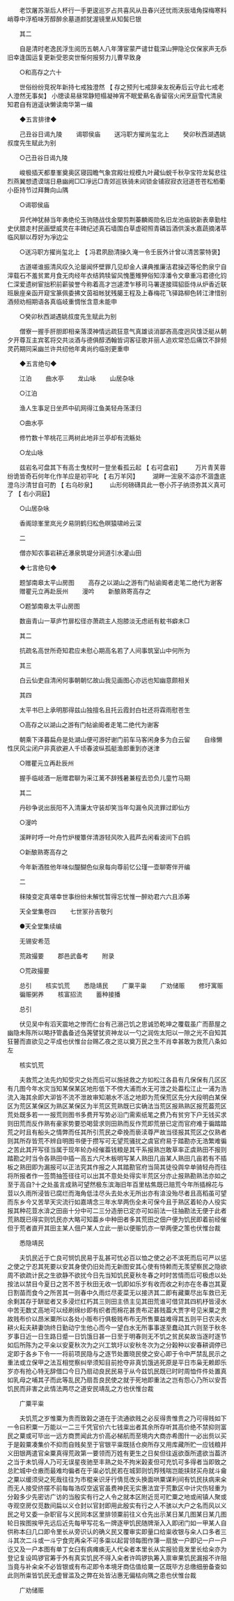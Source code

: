 <!-- { "loadSidebar": true } -->
　　老饮屠苏渐后人杯行一手更逡巡岁占共喜风从丑春兴还忧雨浃辰墙角探梅寒料峭尊中浮栢味芳醇醉余墓道颜犹渥镜里从知鬓巳银

　　其二

　　自是清时老逸民浮生阅历五朝人八年薄宦蒙严谴廿载深山狎隐沦仅保家声无忝旧幸逢国运复更新受恩奕世惭何报努力儿曹早致身

　　○和高存之六十

　　世俗纷纷竞祝年新持七戒独澄然 【 存之预刋七戒辞亲友祝寿后云守此七戒老人澄然无事矣】 小牕读易昼常静短榻凝神宵不眠爱爇名香留宿火闲烹庭雪代清泉知君自有逍遥诀懒读南华第一编

　　◆五言排律◆ 

　　己丑谷日谒九陵 
　　谒鄂侯庙 
　　送冯职方擢尚玺北上 
　　癸卯秋西湖遇姚叔度先生赋此为别 

　　○己丑谷日谒九陵

　　峻极插天都羣峯奠奥区寝园瞻气象宫殿壮规模九叶藏仙蜕千秋孕宝符龙髯悲往烈燕翼想遗谟瑞日悬幽阙□□凈远□青郊巡铁骑未闼锁金铺寂寂衣冠道苍苍松栢衢小臣持节过拜舞向山隅

　　○谒鄂侯庙

　　异代神犹赫当年勇绝伦玉驹随战伐金槊剪荆蓁麟阁勋名旧龙池庙貌新表章勤柱史伏腊走村民画壁威灵在丰碑纪述真石墙围白草虚砌照青磷旨酒供溪水嘉蔬摘渚苹临风聊以荐好为凈边尘

　　○送冯职方擢尚玺北上 【 冯君夙励清操久淹一令壬辰外计曾以清苦蒙特褒】 

　　古道嗟谁振清风叹久沦屡闻怀壁罪几见却金人课典推廉洁君操迈等伦酌泉宁自滓载石不羞贫累月食无肉经年衣结鹑犊留风愧墨雉狎俗知淳潘令文章重冯君德化钧仁深爱遗树宦拙积前薪骏誉今称着高才岂遽湮乍移司马署遂接珥貂臣侍从炉香近联班扆座亲函开窥宝篆佩委拂文茵祖帐犹残臈王程及上春梅花飞驿路柳色转江津惜别酒频劝相期语各真临岐重惆怅含意未能申

　　○癸卯秋西湖遇姚叔度先生赋此为别

　　僧寮一握手肝胆即相亲落漠神情远疏狂意气真雄谈消鄙吝高度迥风隿泛艇从朝夕开尊互主宾茗将交共淡酒与德俱醇洒翰皆词客征歌并丽人追欢常恐后痛饮不辞频灵药期同采幽兰许共纫他年禽尚约临别更重申

　　◆五言绝句◆ 

　　江泊 
　　曲水亭 
　　龙山咏 
　　山居杂咏 

　　○江泊

　　渔人生事足日坐芦中矶网得江鱼美轻舟荡漾归

　　○曲水亭

　　修竹数十竿桃花三两树此地非兰亭却有流觞处

　　○龙山咏

　　兹岩名可盘其下有高士曳杖时一登坐看孤云起 【 右可盘岩】 
　　万片青芙蓉纷诡皆奇石何年化作羊应是初平叱 【 右万羊冈】 
　　湖畔一浤泉不溢亦不涸盏底澄乌沙清甘自可酌 【 右乌砂泉】 
　　山形何磅礴具此一卷小芥子纳须弥其义真可了 【 右小洞庭】 

　　○山居杂咏

　　香阁琼峯里岚光夕易阴鹤归松色暝猿啸岭云深

　　二

　　僧亦知农事岩耕近瀑泉筑堤分涧道引水灌山田

　　◆七言绝句◆ 

　　题邹南皋太平山房图 
　　高存之以湖山之游有门帖谕阍者走笔二绝代为谢客 
　　赠瞿元立再赴辰州 
　　漫吟 
　　新酿熟寄高存之 

　　○题邹南皋太平山房图

　　数亩青山一草庐竹扉松径亦萧疏主人抱膝淡无虑祇有躭书癖未□

　　其二

　　抗疏名高世所奇知君应未慰心期高名若了人间事筑室山中何所为

　　其三

　　白云仙吏自清闲何事朝朝忆故山我见画图心亦远也知幽意颇相关

　　其四

　　太平书巳上承明那得兹山独擅名且托云霞封白社还将霖雨慰苍生

　　○高存之以湖山之游有门帖谕阍者走笔二绝代为谢客

　　朝乘下泽暮扁舟是处湖山便可游好谢门前车马客闲身多为白云留
　　自缘懒性厌风尘闭户非真欲避人千顷春波纵孤艇渔郎重到亦迷津

　　○赠瞿元立再赴辰州

　　握手临岐酒一巵赠君聊为采江蓠不辞残暑兼程去恐负儿童竹马期

　　其二

　　丹砂争说出辰阳不入清廉太守装却笑当年勾漏令风流罪过即仙方

　　○漫吟

　　溪畔时呼一叶舟竹炉椶簟伴清游轻风吹入菰芦去闲看波间下白鸥

　　○新酿熟寄高存之

　　今年新酒胜他年味似醍醐色似泉每向尊前忆公瑾一壶聊寄伴开编

　　二

　　秣陵变定真堪幸世事纷纷未解忧暂得忘忧惟一醉劝君六六且添筹

　　天全堂集卷四
　　七世冡孙吉敬刋

　　●天全堂集续编

　　无锡安希范

　　荒政撮要 
　　郡邑武备考 
　　附录 

　　○荒政撮要 

　　总引 
　　核实饥荒 
　　悉隐靖民 
　　广粟平粜 
　　广劝储赈 
　　修圩寓赈 
　　徧赈粥养 
　　核富招流 
　　蓄种接播 

　　总引

　　伏见吴中有滔天震地之惨而仁台有己溺己饥之思诚恐乾坤之覆载虽广而蔀屋之幽隐未陈所以略抒管蠡备述刍荛譬犹资神龙以一勺之润佐太阳以一隙之光不自知其狂瞽而直欲见之平成也伏惟台台赐乙夜之览以奠万民之生不肖幸甚敢为救荒八条如左

　　核实饥荒

　　夫救荒之法先灼知受灾之处而后可以施拯救之方如松江各县有几保保有几区区有几图今年水灾当知某保某区地形低下不傍大浦而水无可泄之处葢松江止一浦为浩流入海其余即大泖皆不流不泄故审知潮水不活之地即为荒保荒区先分大段明白某保区为荒区某保区为熟区某保区为半荒区荒熟既已实确法当荒区报熟熟区报荒葢荒区荒处既多若一一报荒则图书多费开写势必沿门需索纸笔之费乃有贫穷下户无钱买求则田荒而反作熟有豪家势要恐喝营求则田熟而反作荒即荒册已定而官府难于徧踏踏荒之时且有船头之情弊而任其所引荒民之牵挽而亵渎尊严故当径报其荒区之仅熟者则其所存皆荒不辨自明图书便于攒写可无望荒骚扰之虞官府易于踏勘亦无浩繁难徧之苦此其开写径当属于现年轮办经催葢钱粮是其干系报熟岂敢草率正虞熟田不报则踏勘之时当令各熟田中插一高五六尺木板明写某人熟田几亩某人熟田几亩若有不插板之熟田即为漏报可以正法究其作报之人其踏勘官府当简其徒役舆皁单骑轻舟而往将所报者作一签筒抽签径往可以出其不意处处得实半荒区分亦止报熟勘熟法亦如之至于高自?十之处虽言成熟可望然极东滨海旧年百里枯焦既已赔荒今年所插棉花与荳以久雨所浸皆已腐烂而海角低洼尽头去处水无所出亦有渰没殆尽者且高稻虽可望而东乡今又苦旱天灾流行如嘉靖念三年水旱两伤全未可保今且于熟区着轮办人役实报其种花荳水渰之田亩十分中可二三分造册已定亦可如前法一往抽勘法无便于此者荒熟既已得实则饥民亦大略可知葢乡中种田者多其荒田之佃户便为饥民即着前经催但于荒者直开其田主某人佃户某人立此一册以便赈饥亦一举两便之策也伏惟台裁

　　悉隐靖民

　　夫饥民近于亡良可悯饥民易于乱甚可忧必百以恤之使之必不滨死而后可严以惩之使之宁忍其死要以安其身使仍旧处而无新图安其心使有恃赖而无羡望察民之隐欲周不欲疏计民之生欲静不欲扰今日先当知饥民夏秋冬春之时时苦情而后可极虑以处按法以禁目今夏日之苦不苦于秋田无收一饥即如乐岁有收而收之利亦在冬春岂其夏日割苗而食今之所苦其一则春中久雨烂尽麦菜无以接济其二即有藏粟尽出车救已无余剩其存于缾罂者又多浸烂红朽其三则田主债主见其田荒谁可借贷其四机杼皆浸水中苦无数丈高地可以经刷绵纱即有织者而棉花甚贵布疋甚贱葢大贾字号见米粟之贵故贱布价以昂米粟所以各处小贩布行俱极贱布布无所售粟益难得其五则平日农夫水耕火耘夫耕妻饷终日勤动宁生他心而今一望白水无所事事遂至蠢动其六则至于秋冬岁事日近一日生路日蹙一日饥饿日甚一日至于明春则无不饥之贫民矣故当逐时逐节如后所陈为之平籴以安夏秋次为之兴工筑圩以安秋冬次为之分榖种以安春耕调停已定即于各乡下令一一将前项民隐与之逐节处置晓民使之安心即于令中严禁乱民示之重法或立保甲之法互相觉察纠举须知目前抢夺非真饥饿逃死原是平日市枭无赖即乐岁亦有抢心特无辞借口今日乃扇动良民民易于从今兹饥民既已时时周恤件件处置真如乳母之哺其子而此等乱民乃扇吾良民使之就于死地即重法之岂有怨心乃所以安吾饥民而非害之此情法两尽之道安民靖乱之方也伏惟台裁

　　广粟平粜

　　夫饥荒之岁惟粟为贵而致榖之道在于流通欲贱之必反得贵惟贵之乃可得贱如下一令曰积粟一万能以一二三千凭官价六七钱粜出者其余所存听其高价绝不禁抑则富民之粟或可毕出一远方商贾闻此方价高必梯航而至境内大商亦希图什一必出赀以买于是榖粟凑集价不抑而自贱矣至于官银平粜既括仓庾所存又用库藏所贮一应钱粮并义田银两遣官籴粟真得荒政第一要领而万姓有更生之日矣但往返欲亟所遣欲当葢济之当于未饥得人乃可无误星夜驰至丰熟之处不拘米榖麦但可充饥可多得者当即致之总贮城中仓廒而最难均徧者在于粜必饥民若在城郭则饥殍残喘岂能挟财买舟就斗龠之粟以缓须臾之死哉往往为市棍亲识牙行倩觅改头换面哄粟谋利间有饥民扶病来籴而无人接受挤摆不前每每浩叹空返官虽费神民无实惠法宜于荒歉区中计灾伤轻重为分榖多少先密访广访的当殷实有行之人令之就本区附近觅可贮粟之地或闹镇人聚或寺观空房仅觅数间扁以义仓封以官封即用此殷实有行之人不骇以大户之名而风以义民之号又委一杂职官与义民同本区里排领粟前往义仓先出示某日某几图某日某几图轮日挨图挨甲先远后近先每甲写花名一牌逐甲饥民随牌渐入入即闭门如一甲某人自供称本臼几口即令里长从旁识认的确义民又覆审实即量口给粜收银与籴人口多者三斗其次二斗或一斗宁食完再籴不可多粜以起冐领每图作簿一扇放一户即记一户一户讫又及一户本图有单丁女臼有病瘫痪无人代籴者本里长从实报验竟发里长给籴亦为登记复设鸣锣官筹于外有真实饥民不得入籴者许鸣锣执筹入禀审果饥民漏报不许阻当竟与补籴籴不必皆银或有布疋即令本境牙商估值给粟一区既毕方总缴细册备查如此则所粜皆饥民无虚冒滥及之弊在处皆沾惠无偏枯向隅之患也伏惟台裁

　　广劝储赈

